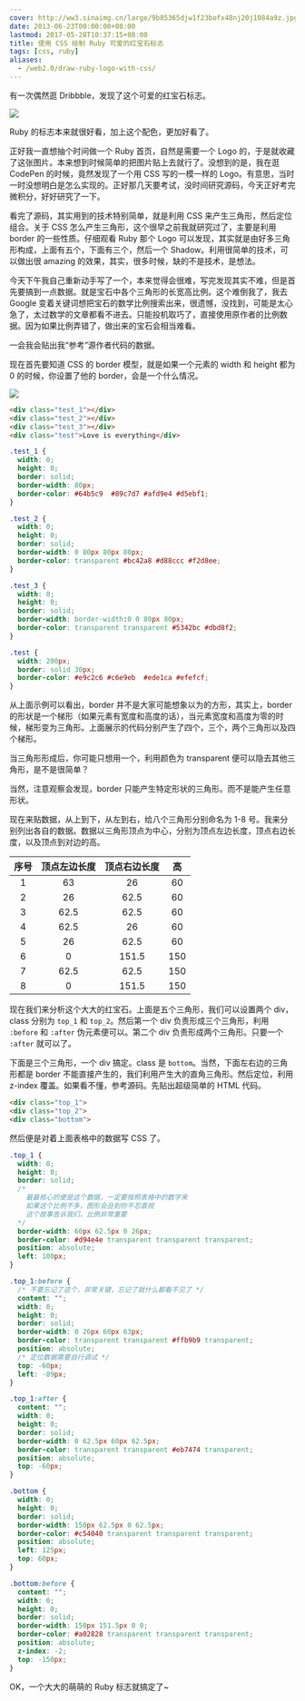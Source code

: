 ```yaml
---
cover: http://ww3.sinaimg.cn/large/9b85365djw1f23bofx48nj20j1084a9z.jpg
date: 2013-06-23T00:00:00+08:00
lastmod: 2017-05-28T10:37:15+08:00
title: 使用 CSS 绘制 Ruby 可爱的红宝石标志
tags: [css, ruby]
aliases:
  - /web2.0/draw-ruby-logo-with-css/
---
```

有一次偶然逛 Dribbble，发现了这个可爱的红宝石标志。

![](http://ww3.sinaimg.cn/large/9b85365djw1f23bofx48nj20j1084a9z.jpg)

Ruby 的标志本来就很好看，加上这个配色，更加好看了。

<!--more-->

正好我一直想抽个时间做一个 Ruby 首页，自然是需要一个 Logo 的，于是就收藏了这张图片。本来想到时候简单的把图片贴上去就行了。没想到的是，我在逛 CodePen 的时候，竟然发现了一个用 CSS 写的一模一样的 Logo。有意思，当时一时没想明白是怎么实现的。正好那几天要考试，没时间研究源码，今天正好考完微积分，好好研究了一下。

看完了源码，其实用到的技术特别简单，就是利用 CSS 来产生三角形，然后定位组合。关于 CSS 怎么产生三角形，这个很早之前我就研究过了，主要是利用 border 的一些性质。仔细观看 Ruby 那个 Logo 可以发现，其实就是由好多三角形构成，上面有五个，下面有三个，然后一个 Shadow。利用很简单的技术，可以做出很 amazing 的效果，其实，很多时候，缺的不是技术，是想法。

今天下午我自己重新动手写了一个，本来觉得会很难，写完发现其实不难，但是首先要搞到一点数据。就是宝石中各个三角形的长宽高比例。这个难倒我了，我去 Google 变着关键词想把宝石的数学比例搜索出来，很遗憾，没找到，可能是太心急了，太过数学的文章都看不进去。只能投机取巧了，直接使用原作者的比例数据。因为如果比例弄错了，做出来的宝石会相当难看。

一会我会贴出我“参考”源作者代码的数据。

现在首先要知道 CSS 的 border 模型，就是如果一个元素的 width 和 height 都为 0 的时候，你设置了他的 border，会是一个什么情况。

![](http://ww4.sinaimg.cn/large/9b85365djw1f23book3izj20pb05qdfw.jpg)

```html
<div class="test_1"></div>
<div class="test_2"></div>
<div class="test_3"></div>
<div class="test">Love is everything</div>
```

```css
.test_1 {
  width: 0;
  height: 0;
  border: solid;
  border-width: 80px;
  border-color: #64b5c9  #89c7d7 #afd9e4 #d5ebf1;
}

.test_2 {
  width: 0;
  height: 0;
  border: solid;
  border-width: 0 80px 80px 80px;
  border-color: transparent #bc42a8 #d88ccc #f2d8ee;
}

.test_3 {
  width: 0;
  height: 0;
  border: solid;
  border-width: border-width:0 0 80px 80px;
  border-color: transparent transparent #5342bc #dbd8f2;
}

.test {
  width: 200px;
  border: solid 30px;
  border-color: #e9c2c6 #c6e9eb  #ede1ca #efefcf;
}
```

从上面示例可以看出，border 并不是大家可能想象以为的方形，其实上，border 的形状是一个梯形（如果元素有宽度和高度的话），当元素宽度和高度为零的时候，梯形变为三角形。上面展示的代码分别产生了四个，三个，两个三角形以及四个梯形。

当三角形形成后，你可能只想用一个，利用颜色为 transparent 便可以隐去其他三角形，是不是很简单？

当然，注意观察会发现，border 只能产生特定形状的三角形。而不是能产生任意形状。

现在来贴数据，从上到下，从左到右，给八个三角形分别命名为 1-8 号。我来分别列出各自的数据。数据以三角形顶点为中心，分别为顶点左边长度，顶点右边长度，以及顶点到对边的高。

| 序号 | 顶点左边长度 | 顶点右边长度 | 高 |
| :--: | :------: | :--------: | :-: |
| 1 | 63 | 26 | 60 |
| 2 | 26 | 62.5 | 60 |
| 3 | 62.5 | 62.5 | 60 |
| 4 | 62.5 | 26 | 60 |
| 5 | 26 | 62.5 | 60 |
| 6 | 0 | 151.5 | 150 |
| 7 | 62.5 | 62.5 | 150 |
| 8 | 0 | 151.5 | 150 |

现在我们来分析这个大大的红宝石。上面是五个三角形，我们可以设置两个 div，class 分别为 `top_1` 和 `top_2`。然后第一个 div 负责形成三个三角形，利用 `:before` 和 `:after` 伪元素便可以。第二个 div 负责形成两个三角形。只要一个 `:after` 就可以了。

下面是三个三角形，一个 div 搞定。class 是 `bottom`。当然，下面左右边的三角形都是 border 不能直接产生的，我们利用产生大的直角三角形。然后定位，利用 z-index 覆盖。如果看不懂，参考源码。先贴出超级简单的 HTML 代码。

```html
<div class="top_1">
<div class="top_2">
<div class="bottom">
```

然后便是对着上面表格中的数据写 CSS 了。

```css
.top_1 {
  width: 0;
  height: 0;
  border: solid;
  /* 
    最最核心的便是这个数据，一定要按照表格中的数字来
    如果这个比例不多，图形会丑到你不忍直视
    这个故事告诉我们，比例非常重要
  */
  border-width: 60px 62.5px 0 26px;   
  border-color: #d94e4e transparent transparent transparent;
  position: absolute;
  left: 100px;
}

.top_1:before {
  /* 不要忘记了这个，非常关键，忘记了就什么都看不见了 */
  content: "";  
  width: 0;
  height: 0;
  border: solid;
  border-width: 0 26px 60px 63px;
  border-color: transparent transparent #ffb9b9 transparent;
  position: absolute;
  /* 定位数据需要自行调试 */
  top: -60px;   
  left: -89px;  
}

.top_1:after {
  content: "";
  width: 0;
  height: 0;
  border: solid;
  border-width: 0 62.5px 60px 62.5px;
  border-color: transparent transparent #eb7474 transparent;
  position: absolute;
  top: -60px;
}

.bottom {
  width: 0;
  height: 0;
  border: solid;
  border-width: 150px 62.5px 0 62.5px;
  border-color: #c54040 transparent transparent transparent;
  position: absolute;
  left: 125px;
  top: 60px;
}

.bottom:before {
  content: "";
  width: 0;
  height: 0;
  border: solid;
  border-width: 150px 151.5px 0 0;
  border-color: #a02828 transparent transparent transparent;
  position: absolute;
  z-index: -2;
  top: -150px;
}
```

OK，一个大大的萌萌的 Ruby 标志就搞定了~
